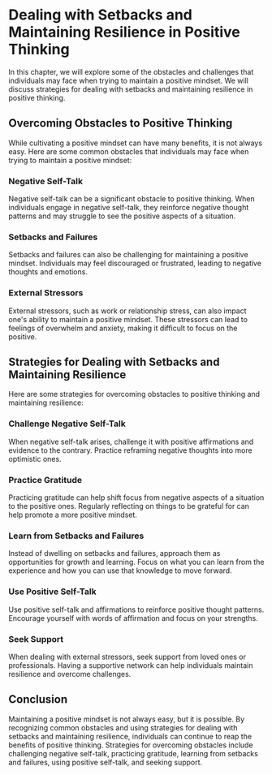 Dealing with Setbacks and Maintaining Resilience in Positive Thinking
==========================================================================================================================================

In this chapter, we will explore some of the obstacles and challenges that individuals may face when trying to maintain a positive mindset. We will discuss strategies for dealing with setbacks and maintaining resilience in positive thinking.

Overcoming Obstacles to Positive Thinking
-----------------------------------------

While cultivating a positive mindset can have many benefits, it is not always easy. Here are some common obstacles that individuals may face when trying to maintain a positive mindset:

### Negative Self-Talk

Negative self-talk can be a significant obstacle to positive thinking. When individuals engage in negative self-talk, they reinforce negative thought patterns and may struggle to see the positive aspects of a situation.

### Setbacks and Failures

Setbacks and failures can also be challenging for maintaining a positive mindset. Individuals may feel discouraged or frustrated, leading to negative thoughts and emotions.

### External Stressors

External stressors, such as work or relationship stress, can also impact one's ability to maintain a positive mindset. These stressors can lead to feelings of overwhelm and anxiety, making it difficult to focus on the positive.

Strategies for Dealing with Setbacks and Maintaining Resilience
---------------------------------------------------------------

Here are some strategies for overcoming obstacles to positive thinking and maintaining resilience:

### Challenge Negative Self-Talk

When negative self-talk arises, challenge it with positive affirmations and evidence to the contrary. Practice reframing negative thoughts into more optimistic ones.

### Practice Gratitude

Practicing gratitude can help shift focus from negative aspects of a situation to the positive ones. Regularly reflecting on things to be grateful for can help promote a more positive mindset.

### Learn from Setbacks and Failures

Instead of dwelling on setbacks and failures, approach them as opportunities for growth and learning. Focus on what you can learn from the experience and how you can use that knowledge to move forward.

### Use Positive Self-Talk

Use positive self-talk and affirmations to reinforce positive thought patterns. Encourage yourself with words of affirmation and focus on your strengths.

### Seek Support

When dealing with external stressors, seek support from loved ones or professionals. Having a supportive network can help individuals maintain resilience and overcome challenges.

Conclusion
----------

Maintaining a positive mindset is not always easy, but it is possible. By recognizing common obstacles and using strategies for dealing with setbacks and maintaining resilience, individuals can continue to reap the benefits of positive thinking. Strategies for overcoming obstacles include challenging negative self-talk, practicing gratitude, learning from setbacks and failures, using positive self-talk, and seeking support.

